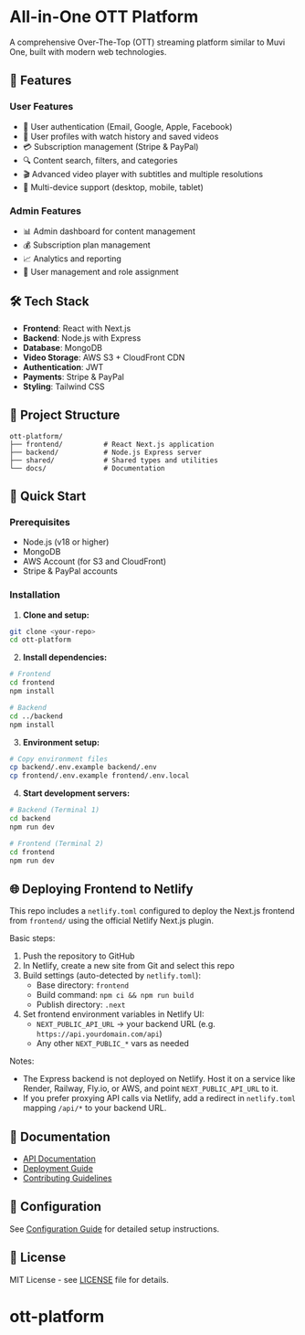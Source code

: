 # All-in-One OTT Platform

A comprehensive Over-The-Top (OTT) streaming platform similar to Muvi One, built with modern web technologies.

## 🚀 Features

### User Features
- 🔐 User authentication (Email, Google, Apple, Facebook)
- 👤 User profiles with watch history and saved videos
- 💳 Subscription management (Stripe & PayPal)
- 🔍 Content search, filters, and categories
- 🎬 Advanced video player with subtitles and multiple resolutions
- 📱 Multi-device support (desktop, mobile, tablet)

### Admin Features
- 📊 Admin dashboard for content management
- 💰 Subscription plan management
- 📈 Analytics and reporting
- 👥 User management and role assignment

## 🛠 Tech Stack

- **Frontend**: React with Next.js
- **Backend**: Node.js with Express
- **Database**: MongoDB
- **Video Storage**: AWS S3 + CloudFront CDN
- **Authentication**: JWT
- **Payments**: Stripe & PayPal
- **Styling**: Tailwind CSS

## 📁 Project Structure

```
ott-platform/
├── frontend/          # React Next.js application
├── backend/           # Node.js Express server
├── shared/            # Shared types and utilities
└── docs/              # Documentation
```

## 🚀 Quick Start

### Prerequisites
- Node.js (v18 or higher)
- MongoDB
- AWS Account (for S3 and CloudFront)
- Stripe & PayPal accounts

### Installation

1. **Clone and setup:**
```bash
git clone <your-repo>
cd ott-platform
```

2. **Install dependencies:**
```bash
# Frontend
cd frontend
npm install

# Backend
cd ../backend
npm install
```

3. **Environment setup:**
```bash
# Copy environment files
cp backend/.env.example backend/.env
cp frontend/.env.example frontend/.env.local
```

4. **Start development servers:**
```bash
# Backend (Terminal 1)
cd backend
npm run dev

# Frontend (Terminal 2)
cd frontend
npm run dev
```

## 🌐 Deploying Frontend to Netlify

This repo includes a `netlify.toml` configured to deploy the Next.js frontend from `frontend/` using the official Netlify Next.js plugin.

Basic steps:
1. Push the repository to GitHub
2. In Netlify, create a new site from Git and select this repo
3. Build settings (auto-detected by `netlify.toml`):
   - Base directory: `frontend`
   - Build command: `npm ci && npm run build`
   - Publish directory: `.next`
4. Set frontend environment variables in Netlify UI:
   - `NEXT_PUBLIC_API_URL` → your backend URL (e.g. `https://api.yourdomain.com/api`)
   - Any other `NEXT_PUBLIC_*` vars as needed

Notes:
- The Express backend is not deployed on Netlify. Host it on a service like Render, Railway, Fly.io, or AWS, and point `NEXT_PUBLIC_API_URL` to it.
- If you prefer proxying API calls via Netlify, add a redirect in `netlify.toml` mapping `/api/*` to your backend URL.

## 📖 Documentation

- [API Documentation](./docs/api.md)
- [Deployment Guide](./docs/deployment.md)
- [Contributing Guidelines](./docs/contributing.md)

## 🔧 Configuration

See [Configuration Guide](./docs/configuration.md) for detailed setup instructions.

## 📄 License

MIT License - see [LICENSE](LICENSE) file for details.
# ott-platform
